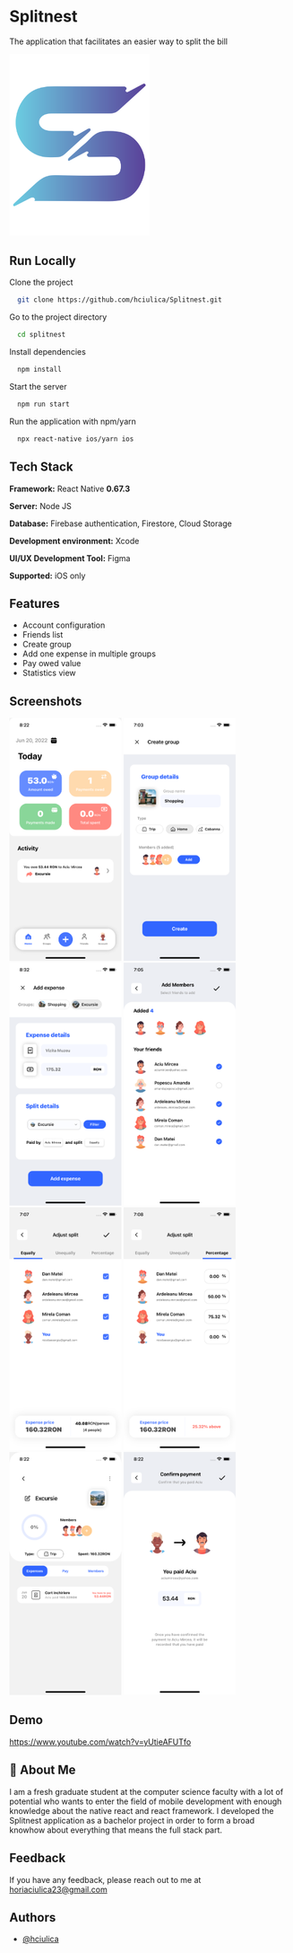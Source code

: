 
# Splitnest

The application that facilitates an easier way to split the bill



<img src="https://github.com/hciulica/Splitnest/blob/main/assets/images/SplitLogo.svg?raw=true" width="250" />

## Run Locally

Clone the project

```bash
  git clone https://github.com/hciulica/Splitnest.git
```

Go to the project directory

```bash
  cd splitnest
```

Install dependencies

```bash
  npm install
```

Start the server

```bash
  npm run start
```

Run the application with npm/yarn

```bash
  npx react-native ios/yarn ios
```





## Tech Stack

**Framework:** React Native **0.67.3**

**Server:** Node JS

**Database:** Firebase authentication, Firestore, Cloud Storage

**Development environment:** Xcode

**UI/UX Development Tool:** Figma

**Supported:** iOS only


## Features

- Account configuration
- Friends list
- Create group
- Add one expense in multiple groups
- Pay owed value
- Statistics view



## Screenshots

<p>
  <img src="https://github.com/hciulica/Splitnest/blob/main/assets/screenshots/HomeScreen.png?raw=true" width="200" />
  <img src="https://github.com/hciulica/Splitnest/blob/main/assets/screenshots/CreateGroup.png?raw=true" width="200" />
  <img src="https://github.com/hciulica/Splitnest/blob/main/assets/screenshots/AddExpense.png?raw=true" width="200" />
  <img src="https://github.com/hciulica/Splitnest/blob/main/assets/screenshots/AddMembers.png?raw=true" width="200" />
  <img src="https://github.com/hciulica/Splitnest/blob/main/assets/screenshots/AdjustSplitEqually.png?raw=true" width="200" />
  <img src="https://github.com/hciulica/Splitnest/blob/main/assets/screenshots/AdjustSplitPercentage.png?raw=true" width="200" />
  <img src="https://github.com/hciulica/Splitnest/blob/main/assets/screenshots/ExpensesInGroup.png?raw=true" width="200" />
  <img src="https://github.com/hciulica/Splitnest/blob/main/assets/screenshots/ConfirmPayment.png?raw=true" width="200" />
  
</p>

## Demo

https://www.youtube.com/watch?v=yUtieAFUTfo

## 🚀 About Me
I am a fresh graduate student at the computer science faculty with a lot of potential who wants to enter the field of mobile development with enough knowledge about the native react and react framework. I developed the Splitnest application as a bachelor project in order to form a broad knowhow about everything that means the full stack part.
  
## Feedback

If you have any feedback, please reach out to me at horiaciulica23@gmail.com


## Authors

- [@hciulica](https://www.github.com/hciulica)


